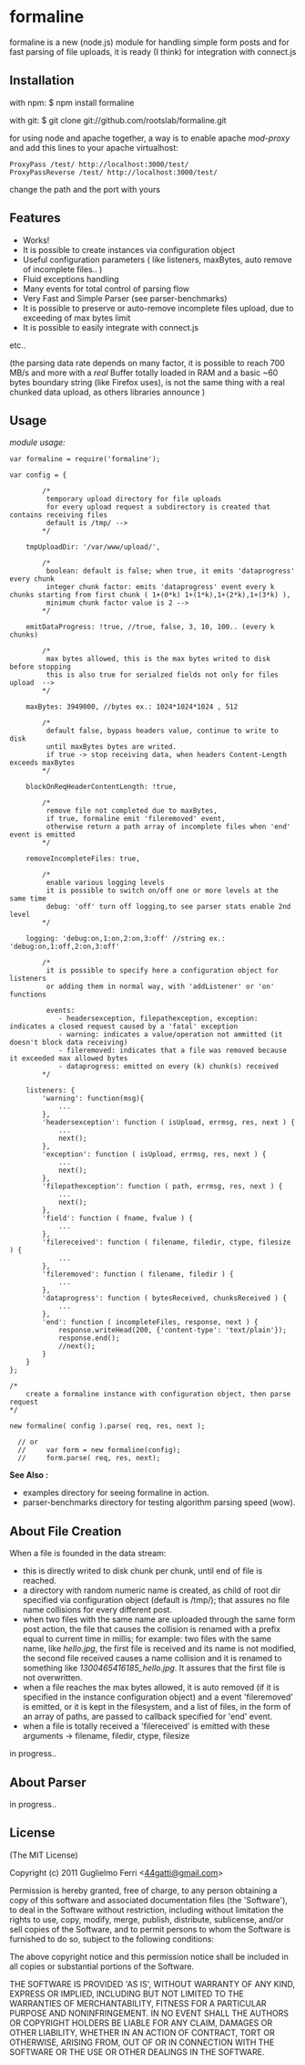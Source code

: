 # formaline

 formaline is a new (node.js) module for handling simple form posts and for fast parsing of file uploads,
 it is ready (I think) for integration with connect.js  

## Installation
     
with npm:
    $ npm install formaline

with git:
    $ git clone git://github.com/rootslab/formaline.git

for using node and apache together, a way is to enable apache *mod-proxy* and add this lines to your apache virtualhost:

    ProxyPass /test/ http://localhost:3000/test/
    ProxyPassReverse /test/ http://localhost:3000/test/

change the path and the port with yours

## Features

 - Works!
 - It is possible to create instances via configuration object
 - Useful configuration parameters ( like listeners, maxBytes, auto remove of incomplete files.. )
 - Fluid exceptions handling
 - Many events for total control of parsing flow 
 - Very Fast and Simple Parser (see parser-benchmarks)
 - It is possible to preserve or auto-remove incomplete files upload, due to exceeding of max bytes limit 
 - It is possible to easily integrate with connect.js

 etc..
 
 (the parsing data rate depends on many factor, it is possible to reach 700 MB/s and more with a *real* Buffer totally loaded in RAM and a basic ~60 bytes boundary string (like Firefox uses), is not the same thing with a real chunked data upload, as others libraries announce )


## Usage

*module usage:*

    var formaline = require('formaline');

    var config = {
        
            /*
             temporary upload directory for file uploads
             for every upload request a subdirectory is created that contains receiving files 
             default is /tmp/ -->
            */
            
        tmpUploadDir: '/var/www/upload/',
            
            /*
             boolean: default is false; when true, it emits 'dataprogress' every chunk 
             integer chunk factor: emits 'dataprogress' event every k chunks starting from first chunk ( 1+(0*k) 1+(1*k),1+(2*k),1+(3*k) ),
             minimum chunk factor value is 2 -->
            */
            
        emitDataProgress: !true, //true, false, 3, 10, 100.. (every k chunks)
            
            /*
             max bytes allowed, this is the max bytes writed to disk before stopping 
             this is also true for serialzed fields not only for files upload  -->
            */
            
        maxBytes: 3949000, //bytes ex.: 1024*1024*1024 , 512
        
            /*
             default false, bypass headers value, continue to write to disk  
             until maxBytes bytes are writed. 
             if true -> stop receiving data, when headers Content-Length exceeds maxBytes
            */
            
        blockOnReqHeaderContentLength: !true,
        
            /*
             remove file not completed due to maxBytes, 
             if true, formaline emit 'fileremoved' event, 
             otherwise return a path array of incomplete files when 'end' event is emitted 
            */
            
        removeIncompleteFiles: true,
        
            /*
             enable various logging levels
             it is possible to switch on/off one or more levels at the same time
             debug: 'off' turn off logging,to see parser stats enable 2nd level
            */
            
        logging: 'debug:on,1:on,2:on,3:off' //string ex.: 'debug:on,1:off,2:on,3:off'
            
            /*
             it is possible to specify here a configuration object for listeners
             or adding them in normal way, with 'addListener' or 'on' functions
             
             events:
                - headersexception, filepathexception, exception: indicates a closed request caused by a 'fatal' exception
                - warning: indicates a value/operation not ammitted (it doesn't block data receiving)  
                - fileremoved: indicates that a file was removed because it exceeded max allowed bytes 
                - dataprogress: emitted on every (k) chunk(s) received   
            */
            
        listeners: {
            'warning': function(msg){
                ...
            },
            'headersexception': function ( isUpload, errmsg, res, next ) {
                ...
                next();               
            },
            'exception': function ( isUpload, errmsg, res, next ) {
                ...
                next();
            },
            'filepathexception': function ( path, errmsg, res, next ) {
                ...
                next();
            },
            'field': function ( fname, fvalue ) {
                ...
            },
            'filereceived': function ( filename, filedir, ctype, filesize ) {
                ...
            },
            'fileremoved': function ( filename, filedir ) {
                ...
            },
            'dataprogress': function ( bytesReceived, chunksReceived ) {
                ...
            },
            'end': function ( incompleteFiles, response, next ) {
                response.writeHead(200, {'content-type': 'text/plain'});
                response.end();
                //next();
            }
        }
    };
        
    /*
        create a formaline instance with configuration object, then parse request
    */
    
    new formaline( config ).parse( req, res, next );
    
      // or
      //     var form = new formaline(config); 
      //     form.parse( req, res, next);
    
    

 **See Also :**


 - examples directory for seeing formaline in action. 
 - parser-benchmarks directory for testing algorithm parsing speed (wow). 
 

## About File Creation 
 
When a file is founded in the data stream:
 
 - this is directly writed to disk chunk per chunk, until end of file is reached.
 - a directory with random numeric name is created, as child of root dir specified via configuration object (default is /tmp/); 
   that assures no file name collisions for every different post.
 - when two files with the same name are uploaded through the same form post action, 
   the file that causes the collision is renamed with a prefix equal to current time in millis; 
   for example: two files with the same name, like *hello.jpg*, the first file is received and its name is not modified, 
   the second file received causes a name collision and it is renamed to something like *1300465416185_hello.jpg*. 
   It assures that the first file is not overwritten.
 - when a file reaches the max bytes allowed, it is auto removed (if it is specified in the instance configuration object) 
   and a event 'fileremoved' is emitted, or it is kept in the filesystem, and a list of files, in the form of an array of paths, 
   are passed to callback specified for 'end' event.
 - when a file is totally received a 'filereceived' is emitted with these arguments -> filename, filedir, ctype, filesize
 
 in progress..

## About Parser  

 in progress..

## License 

(The MIT License)

Copyright (c) 2011 Guglielmo Ferri &lt;44gatti@gmail.com&gt;

Permission is hereby granted, free of charge, to any person obtaining
a copy of this software and associated documentation files (the
'Software'), to deal in the Software without restriction, including
without limitation the rights to use, copy, modify, merge, publish,
distribute, sublicense, and/or sell copies of the Software, and to
permit persons to whom the Software is furnished to do so, subject to
the following conditions:

The above copyright notice and this permission notice shall be
included in all copies or substantial portions of the Software.

THE SOFTWARE IS PROVIDED 'AS IS', WITHOUT WARRANTY OF ANY KIND,
EXPRESS OR IMPLIED, INCLUDING BUT NOT LIMITED TO THE WARRANTIES OF
MERCHANTABILITY, FITNESS FOR A PARTICULAR PURPOSE AND NONINFRINGEMENT.
IN NO EVENT SHALL THE AUTHORS OR COPYRIGHT HOLDERS BE LIABLE FOR ANY
CLAIM, DAMAGES OR OTHER LIABILITY, WHETHER IN AN ACTION OF CONTRACT,
TORT OR OTHERWISE, ARISING FROM, OUT OF OR IN CONNECTION WITH THE
SOFTWARE OR THE USE OR OTHER DEALINGS IN THE SOFTWARE.
